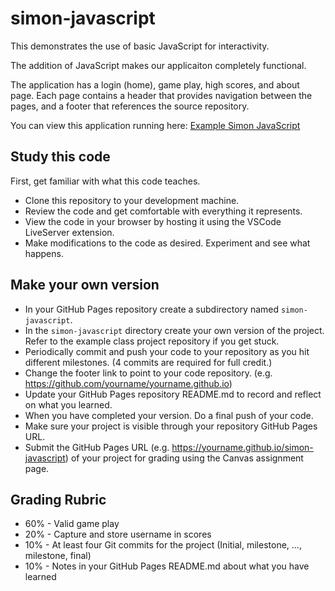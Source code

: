 # simon-javascript

This demonstrates the use of basic JavaScript for interactivity.

The addition of JavaScript makes our applicaiton completely functional.

The application has a login (home), game play, high scores, and about page. Each page contains a header that provides navigation between the pages, and a footer that references the source repository.

You can view this application running here: [Example Simon JavaScript](https://github.com/webprogramming260/simon-javascript)

## Study this code

First, get familiar with what this code teaches.

- Clone this repository to your development machine.
- Review the code and get comfortable with everything it represents.
- View the code in your browser by hosting it using the VSCode LiveServer extension.
- Make modifications to the code as desired. Experiment and see what happens.

## Make your own version

- In your GitHub Pages repository create a subdirectory named `simon-javascript`.
- In the `simon-javascript` directory create your own version of the project. Refer to the example class project repository if you get stuck.
- Periodically commit and push your code to your repository as you hit different milestones. (4 commits are required for full credit.)
- Change the footer link to point to your code repository. (e.g. https://github.com/yourname/yourname.github.io)
- Update your GitHub Pages repository README.md to record and reflect on what you learned.
- When you have completed your version. Do a final push of your code.
- Make sure your project is visible through your repository GitHub Pages URL.
- Submit the GitHub Pages URL (e.g. https://yourname.github.io/simon-javascript) of your project for grading using the Canvas assignment page.

## Grading Rubric

- 60% - Valid game play
- 20% - Capture and store username in scores
- 10% - At least four Git commits for the project (Initial, milestone, ..., milestone, final)
- 10% - Notes in your GitHub Pages README.md about what you have learned
